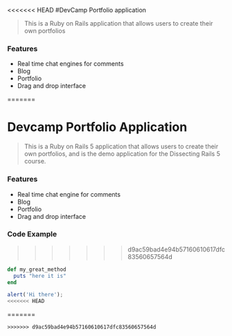 <<<<<<< HEAD
#DevCamp Portfolio application

> This is a Ruby on Rails application that allows users to create their own portfolios

### Features

- Real time chat engines for comments
- Blog 
- Portfolio
- Drag and drop interface

=======
# Devcamp Portfolio Application

> This is a Ruby on Rails 5 application that allows users to create their own portfolios, and is the demo application for the Dissecting Rails 5 course.

### Features

- Real time chat engine for comments
- Blog
- Portfolio
- Drag and drop interface


### Code Example

>>>>>>> d9ac59bad4e94b57160610617dfc83560657564d
```ruby
def my_great_method
  puts "here it is"
end
```

```javascript
alert('Hi there');
<<<<<<< HEAD
```
=======
```
>>>>>>> d9ac59bad4e94b57160610617dfc83560657564d
